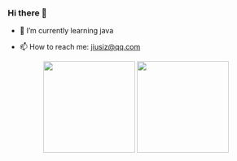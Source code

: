### Hi there 👋

<!-- - 🔭 I’m currently working on ... -->
- 🌱 I’m currently learning java
<!-- - 👯 I’m looking to collaborate on ... -->
<!-- - 🤔 I’m looking for help with ... -->
<!-- - 💬 Ask me about ... -->
- 📫 How to reach me: jiusiz@qq.com
<!-- - 😄 Pronouns: ... -->
<!-- - ⚡ Fun fact: ... -->

<!-- 
[![Anurag's GitHub stats](https://github-readme-stats.vercel.app/api?username=jiusiz)](https://github.com/anuraghazra/github-readme-stats) -->

<div align="center">
  <img align="center" src="https://github-readme-stats.vercel.app/api?username=jiusiz" height="180em"  />
  <img align="center" src="https://github-readme-stats.vercel.app/api/top-langs/?username=jiusiz" height="180em" />
</div>
